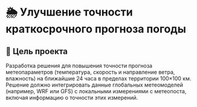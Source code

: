 # 🌦️ Улучшение точности краткосрочного прогноза погоды

## 📌 Цель проекта

Разработка решения для повышения точности прогноза метеопараметров (температура, скорость и направление ветра, влажность) на ближайшие 24 часа в пределах территории 100×100 км. Решение должно интегрировать данные глобальных метеомоделей (например, WRF или GFS) с локальными измерениями с метеопоста, включая информацию о точности этих измерений. 
